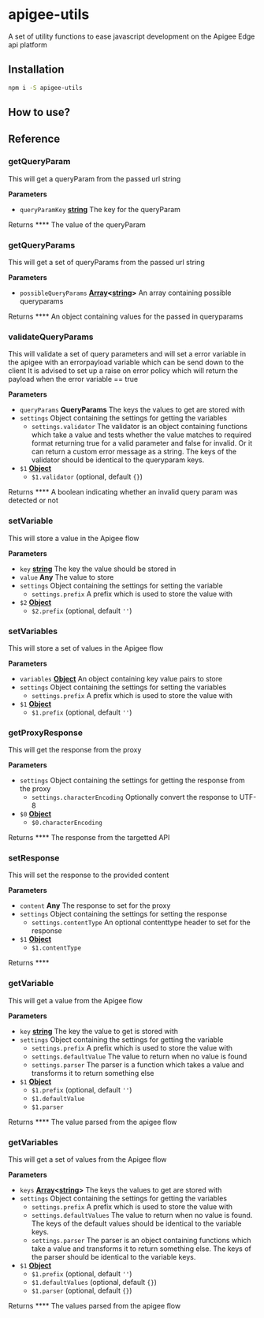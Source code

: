 # apigee-utils

A set of utility functions to ease javascript development on the Apigee Edge api platform

## Installation

```bash
npm i -S apigee-utils
```

## How to use?

## Reference

### getQueryParam

This will get a queryParam from the passed url string

**Parameters**

-   `queryParamKey` **[string](https://developer.mozilla.org/en-US/docs/Web/JavaScript/Reference/Global_Objects/String)** The key for the queryParam

Returns **** The value of the queryParam

### getQueryParams

This will get a set of queryParams from the passed url string

**Parameters**

-   `possibleQueryParams` **[Array](https://developer.mozilla.org/en-US/docs/Web/JavaScript/Reference/Global_Objects/Array)&lt;[string](https://developer.mozilla.org/en-US/docs/Web/JavaScript/Reference/Global_Objects/String)>** An array containing possible queryparams

Returns **** An object containing values for the passed in queryparams

### validateQueryParams

This will validate a set of query parameters and will set a error variable in the apigee with an errorpayload variable which can be send down to the client
It is advised to set up a raise on error policy which will return the payload when the error variable == true

**Parameters**

-   `queryParams` **QueryParams** The keys the values to get are stored with
-   `settings`  Object containing the settings for getting the variables
    -   `settings.validator`  The validator is an object containing functions which take a value and tests whether the value matches to required format returning true for a valid parameter and false for invalid. Or it can return a custom error message as a string. The keys of the validator should be identical to the queryparam keys.
-   `$1` **[Object](https://developer.mozilla.org/en-US/docs/Web/JavaScript/Reference/Global_Objects/Object)** 
    -   `$1.validator`   (optional, default `{}`)

Returns **** A boolean indicating whether an invalid query param was detected or not

### setVariable

This will store a value in the Apigee flow

**Parameters**

-   `key` **[string](https://developer.mozilla.org/en-US/docs/Web/JavaScript/Reference/Global_Objects/String)** The key the value should be stored in
-   `value` **Any** The value to store
-   `settings`  Object containing the settings for setting the variable
    -   `settings.prefix`  A prefix which is used to store the value with
-   `$2` **[Object](https://developer.mozilla.org/en-US/docs/Web/JavaScript/Reference/Global_Objects/Object)** 
    -   `$2.prefix`   (optional, default `''`)

### setVariables

This will store a set of values in the Apigee flow

**Parameters**

-   `variables` **[Object](https://developer.mozilla.org/en-US/docs/Web/JavaScript/Reference/Global_Objects/Object)** An object containing key value pairs to store
-   `settings`  Object containing the settings for setting the variables
    -   `settings.prefix`  A prefix which is used to store the value with
-   `$1` **[Object](https://developer.mozilla.org/en-US/docs/Web/JavaScript/Reference/Global_Objects/Object)** 
    -   `$1.prefix`   (optional, default `''`)

### getProxyResponse

This will get the response from the proxy

**Parameters**

-   `settings`  Object containing the settings for getting the response from the proxy
    -   `settings.characterEncoding`  Optionally convert the response to UTF-8
-   `$0` **[Object](https://developer.mozilla.org/en-US/docs/Web/JavaScript/Reference/Global_Objects/Object)** 
    -   `$0.characterEncoding`  

Returns **** The response from the targetted API

### setResponse

This will set the response to the provided content

**Parameters**

-   `content` **Any** The response to set for the proxy
-   `settings`  Object containing the settings for setting the response
    -   `settings.contentType`  An optional contenttype header to set for the response
-   `$1` **[Object](https://developer.mozilla.org/en-US/docs/Web/JavaScript/Reference/Global_Objects/Object)** 
    -   `$1.contentType`  

Returns **** 

### getVariable

This will get a value from the Apigee flow

**Parameters**

-   `key` **[string](https://developer.mozilla.org/en-US/docs/Web/JavaScript/Reference/Global_Objects/String)** The key the value to get is stored with
-   `settings`  Object containing the settings for getting the variable
    -   `settings.prefix`  A prefix which is used to store the value with
    -   `settings.defaultValue`  The value to return when no value is found
    -   `settings.parser`  The parser is a function which takes a value and transforms it to return something else
-   `$1` **[Object](https://developer.mozilla.org/en-US/docs/Web/JavaScript/Reference/Global_Objects/Object)** 
    -   `$1.prefix`   (optional, default `''`)
    -   `$1.defaultValue`  
    -   `$1.parser`  

Returns **** The value parsed from the apigee flow

### getVariables

This will get a set of values from the Apigee flow

**Parameters**

-   `keys` **[Array](https://developer.mozilla.org/en-US/docs/Web/JavaScript/Reference/Global_Objects/Array)&lt;[string](https://developer.mozilla.org/en-US/docs/Web/JavaScript/Reference/Global_Objects/String)>** The keys the values to get are stored with
-   `settings`  Object containing the settings for getting the variables
    -   `settings.prefix`  A prefix which is used to store the value with
    -   `settings.defaultValues`  The value to return when no value is found. The keys of the default values should be identical to the variable keys.
    -   `settings.parser`  The parser is an object containing functions which take a value and transforms it to return something else. The keys of the parser should be identical to the variable keys.
-   `$1` **[Object](https://developer.mozilla.org/en-US/docs/Web/JavaScript/Reference/Global_Objects/Object)** 
    -   `$1.prefix`   (optional, default `''`)
    -   `$1.defaultValues`   (optional, default `{}`)
    -   `$1.parser`   (optional, default `{}`)

Returns **** The values parsed from the apigee flow
